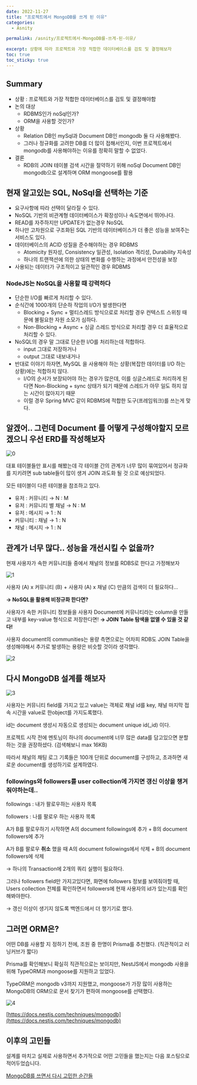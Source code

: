 ```yaml
---
date: 2022-11-27
title: "프로젝트에서 MongoDB를 쓰게 된 이유"
categories:
  - Asnity

permalink: /asnity/프로젝트에서-MongoDB를-쓰게-된-이유/

excerpt: 상황에 따라 프로젝트와 가장 적합한 데이터베이스를 검토 및 결정해보자
toc: true
toc_sticky: true
---
```



## Summary

- 상황 : 프로젝트와 가장 적합한 데이터베이스를 검토 및 결정해야함
- 논의 대상
	- RDBMS인가 noSql인가?
	- ORM을 사용할 것인가?
- 상황
	- Relation DB인 mySql과 Document DB인 mongodb 둘 다 사용해봤다.
	- 그러나 정규화를 고려한 DB를 더 많이 접해서인지, 이번 프로젝트에서 mongodb를 사용해야하는 이유를 정확히 말할 수 없었다.
- 결론
	- RDB의 JOIN 테이블 검색 시간을 절약하기 위해 noSql Document DB인 mongodb으로 설계하며 ORM mongoose를 활용

## 현재 알고있는 SQL, NoSql을 선택하는 기준

- 요구사항에 따라 선택이 달라질 수 있다.
- NoSQL 기반의 비관계형 데이터베이스가 확장성이나 속도면에서 뛰어나다.
- READ를 자주하지만 UPDATE가 없는경우 NoSQL
- 하나만 고차원으로 구조화된 SQL 기반의 데이터베이스가 더 좋은 성능을 보여주는 서비스도 있다.
- 데이터베이스의 ACID 성질을 준수해야하는 경우 RDBMS
	- Atomicity 원자성, Consistency 일관성, Isolation 격리성, Durability 지속성
	- 하나의 트랜잭션에 의한 상태의 변화를 수행하는 과정에서 안전성을 보장
- 사용되는 데이터가 구조적이고 일관적인 경우 RDBMS

### NodeJS는 NoSQL을 사용할 때 강력하다

- 단순한 I/O를 빠르게 처리할 수 있다.
- 순식간에 1000개의 단순하 작업의 I/O가 발생한다면
	- Blocking + Sync + 멀티스레드 방식으로로 처리할 경우 컨텍스트 스위칭 때문에 불필요한 자원 소모가 심하다.
	- Non-Blocking + Async + 싱글 스레드 방식으로 처리할 경우 더 효율적으로 처리할 수 있다.
- NoSQL의 경우 말 그대로 단순한 I/O를 처리하는데 적합하다.
	- input 그대로 저장하거나
	- output 그대로 내보내거나
- 반대로 이야기 하자면, MySQL 을 사용해야 하는 상황(복잡한 데이터를 I/O 하는 상황)에는 적합하지 않다.
	- I/O의 순서가 보장되어야 하는 경우가 많은데, 이를 싱글스레드로 처리하게 된다면 Non-Blocking + sync 상태가 되기 때문에 스레드가 아무 일도 하지 않는 시간이 많아지기 때문
	- 이럴 경우 Spring MVC 같이 RDBMS에 적합한 도구(프레임워크)를 쓰는게 맞다.

## 알겠어.. 그런데 Document 를 어떻게 구성해야할지 모르겠으니 우선 ERD를 작성해보자


![0](/assets/img/2022-11-27-프로젝트에서-MongoDB를-쓰게-된-이유.md/0.png)


대표 테이블들만 표시를 해봤는데 각 테이블 간의 관계가 너무 많이 묶여있어서 정규화를 지키려면 sub table들이 많이 생겨 JOIN 과도화 될 것 으로 예상되었다.


모든 테이블이 다른 테이블을 참조하고 있다.

- 유저 : 커뮤니티 → N : M
- 유저 : 커뮤니티 별 채널 → N : M
- 유저 : 메시지 → 1 : N
- 커뮤니티 : 채널 → 1 : N
- 채널 : 메시지 → 1 : N

## 관계가 너무 많다.. 성능을 개선시킬 수 없을까?


현재 사용자가 속한 커뮤니티들 중에서 채널의 정보를 RDBS로 한다고 가정해보자


![1](/assets/img/2022-11-27-프로젝트에서-MongoDB를-쓰게-된-이유.md/1.png)


사용자 (A) x 커뮤니티 (B) + 사용자 (A) x 채널 (C) 만큼의 검색이 더 필요하다…


**→ NoSQL을 활용해 비정규화 한다면?**


사용자가 속한 커뮤니티 정보들을 사용자 Document에 커뮤니티라는 column을 만들고 내부를 key-value 형식으로 저장한다면! **→ JOIN Table 탐색을 없앨 수 있을 것 같다!**


사용자 document의 communities는 용량 측면으로는 어차피 RDB도 JOIN Table을 생성해야해서 추가로 발생하는 용량은 비슷할 것이라 생각했다.


![2](/assets/img/2022-11-27-프로젝트에서-MongoDB를-쓰게-된-이유.md/2.png)


## 다시 MongoDB 설계를 해보자


![3](/assets/img/2022-11-27-프로젝트에서-MongoDB를-쓰게-된-이유.md/3.png)


사용자는 커뮤니티 field를 가지고 있고 value는 객체로 채널 id를 key, 채널 마지막 접속 시간을 value로 한object를 가지도록했다.


id는 document 생성시 자동으로 생성되는 document unique id(_id) 이다.


프로젝트 시작 전에 멘토님이 하나의 document에 너무 많은 data를 담고있으면 분할하는 것을 권장하셨다. (검색해보니 max 16KB)


따라서 채널의 채팅 로그 기록들은 100개 단위로 document를 구성하고, 초과하면 새로운 document를 생성하기로 설계하였다.


### followings와 followers를 user collection에 가지면 갱신 이상을 챙겨줘야하는데..


followings : 내가 팔로우하는 사용자 목록


followers : 나를 팔로우 하는 사용자 목록


A가 B를 팔로우하기 시작하면 A의 document followings에 추가 + B의 document followers에 추가


A가 B를 팔로우 **취소** 했을 때 A의 document followings에서 삭제 + B의 document followers에 삭제


→ 하나의 Transaction에 2개의 쿼리 실행이 필요하다.


그러나 followers field만 가지고있다면, 화면에 followers 정보를 보여줘야할 때, Users collection 전체를 확인하면서 followers에 현재 사용자의 id가 있는지를 확인해봐야한다.


→ 갱신 이상이 생기지 않도록 백엔드에서 더 챙기기로 했다.


## 그러면 ORM은?


어떤 DB를 사용할 지 정하기 전에, 조원 중 한명이 Prisma를 추천했다. (직관적이고 러닝커브가 짧다)


Prisma를 확인해보니 확실히 직관적으로는 보이지만, NestJS에서 mongodb 사용을 위해 TypeORM과 mongoose를 지원하고 있었다.


TypeORM은 mongodb v3까지 지원했고, mongoose가 가장 많이 사용하는 MongoDB의 ORM으로 문서 찾기가 편하여 mongoose를 선택했다.


![4](/assets/img/2022-11-27-프로젝트에서-MongoDB를-쓰게-된-이유.md/4.png)


[https://docs.nestjs.com/techniques/mongodb](https://docs.nestjs.com/techniques/mongodb)


## 이후의 고민들


설계를 마치고 실제로 사용하면서 추가적으로 어떤 고민들을 했는지는 다음 포스팅으로 적어두었습니다.


[MongoDB를 쓰면서 다시 고민한 순간들](https://velog.io/@kny8092/MongoDB%EB%A5%BC-%EC%93%B0%EB%A9%B4%EC%84%9C-%EC%9D%B4%EA%B1%B0-%EB%A7%9E%EB%82%98-%ED%96%88%EB%8D%98-%EC%88%9C%EA%B0%84%EB%93%A4)

